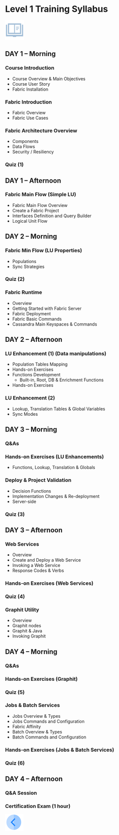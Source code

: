 # Level 1 Training  Syllabus

![](/academy/Training_Level_1/01_Fabric_Introduction/images/syllabus.png) 

## **DAY 1 – Morning**

### Course Introduction
  - Course Overview & Main Objectives
  - Course User Story
  - Fabric Installation
### Fabric Introduction
  - Fabric Overview
  - Fabric Use Cases
### Fabric Architecture Overview
  - Components
  - Data Flows
  - Security / Resiliency
### Quiz (1)



## **DAY 1 – Afternoon**

### Fabric Main Flow (Simple LU)
  - Fabric Main Flow Overview
  - Create a Fabric Project
  - Interfaces Definition and Query Builder
  - Logical Unit Flow
  
  
  
## **DAY 2 – Morning**

### Fabric Min Flow (LU Properties)
  - Populations
  - Sync Strategies
### Quiz (2)
### Fabric Runtime
  - Overview
  - Getting Started with Fabric Server
  - Fabric Deployment
  - Fabric Basic Commands
  - Cassandra Main Keyspaces & Commands



## **DAY 2 – Afternoon**

### LU Enhancement (1) (Data manipulations)
  - Population Tables Mapping
  - Hands-on Exercises
  - Functions Development
    - Built-in, Root, DB & Enrichment Functions 
  - Hands-on Exercises
### LU Enhancement (2)
  - Lookup, Translation Tables & Global Variables
  - Sync Modes



## **DAY 3 – Morning**

### Q&As
### Hands-on Exercises (LU Enhancements)
  -  Functions, Lookup, Translation & Globals
### Deploy & Project Validation
  - Decision Functions
  - Implementation Changes & Re-deployment
  - Server-side
### Quiz (3)



## **DAY 3 – Afternoon**

### Web Services
  - Overview 
  - Create and Deploy a Web Service
  - Invoking a Web Service
  - Response Codes & Verbs
### Hands-on Exercises (Web Services) 
### Quiz (4)
### Graphit Utility
  - Overview
  - Graphit nodes
  - Graphit & Java
  - Invoking Graphit



## **DAY 4 – Morning**

### Q&As
### Hands-on Exercises (Graphit) 
### Quiz (5)
### Jobs & Batch Services
  - Jobs Overview & Types
  - Jobs Commands and Configuration
  - Fabric Affinity
  - Batch Overview & Types
  - Batch Commands and Configuration
### Hands-on Exercises (Jobs & Batch Services)
### Quiz (6)



## **DAY 4 – Afternoon**

### Q&A Session
### Certification Exam (1 hour)




[<img align="left" width="60" height="54" src="/articles/images/Previous.png">](/academy/Training_Level_1/01_Fabric_Introduction/1_1_Course_Overview.md)
